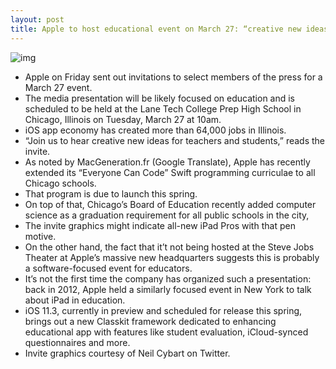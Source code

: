 ```yaml
---
layout: post
title: Apple to host educational event on March 27: “creative new ideas for teachers and students”
---
```

![img](http://media.idownloadblog.com/wp-content/uploads/2018/03/Apple-MAch-2018-event-chicago-invite-graphics.png)
* Apple on Friday sent out invitations to select members of the press for a March 27 event.
* The media presentation will be likely focused on education and is scheduled to be held at the Lane Tech College Prep High School in Chicago, Illinois on Tuesday, March 27 at 10am.
* iOS app economy has created more than 64,000 jobs in Illinois.
* “Join us to hear creative new ideas for teachers and students,” reads the invite.
* As noted by MacGeneration.fr (Google Translate), Apple has recently extended its “Everyone Can Code” Swift programming curriculae to all Chicago schools.
* That program is due to launch this spring.
* On top of that, Chicago’s Board of Education recently added computer science as a graduation requirement for all public schools in the city,
* The invite graphics might indicate all-new iPad Pros with that pen motive.
* On the other hand, the fact that it’t not being hosted at the Steve Jobs Theater at Apple’s massive new headquarters suggests this is probably a software-focused event for educators.
* It’s not the first time the company has organized such a presentation: back in 2012, Apple held a similarly focused event in New York to talk about iPad in education.
* iOS 11.3, currently in preview and scheduled for release this spring, brings out a new Classkit framework dedicated to enhancing educational app with features like student evaluation, iCloud-synced questionnaires and more.
* Invite graphics courtesy of Neil Cybart on Twitter.

